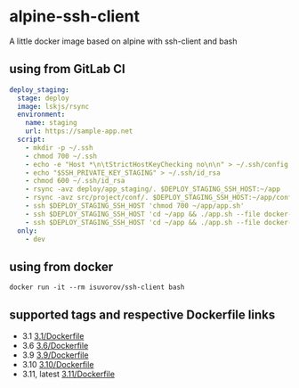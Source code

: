 # alpine-ssh-client

A little docker image based on alpine with ssh-client and bash

## using from GitLab CI

```yml
deploy_staging:
  stage: deploy
  image: lskjs/rsync
  environment:
    name: staging
    url: https://sample-app.net
  script:
    - mkdir -p ~/.ssh
    - chmod 700 ~/.ssh
    - echo -e "Host *\n\tStrictHostKeyChecking no\n\n" > ~/.ssh/config
    - echo "$SSH_PRIVATE_KEY_STAGING" > ~/.ssh/id_rsa
    - chmod 600 ~/.ssh/id_rsa
    - rsync -avz deploy/app_staging/. $DEPLOY_STAGING_SSH_HOST:~/app
    - rsync -avz src/project/conf/. $DEPLOY_STAGING_SSH_HOST:~/app/conf
    - ssh $DEPLOY_STAGING_SSH_HOST 'chmod 700 ~/app/app.sh'
    - ssh $DEPLOY_STAGING_SSH_HOST 'cd ~/app && ./app.sh --file docker-compose-staging.yml up'
    - ssh $DEPLOY_STAGING_SSH_HOST 'cd ~/app && ./app.sh --file docker-compose-staging.yml update'
  only:
    - dev
```

## using from docker

`docker run -it --rm isuvorov/ssh-client bash`

## supported tags and respective Dockerfile links

- 3.1 [3.1/Dockerfile](https://github.com/isuvorov/alpine-ssh-client/blob/master/3.1/Dockerfile)
- 3.6 [3.6/Dockerfile](https://github.com/isuvorov/alpine-ssh-client/blob/master/3.6/Dockerfile)
- 3.9 [3.9/Dockerfile](https://github.com/isuvorov/alpine-ssh-client/blob/master/3.9/Dockerfile)
- 3.10 [3.10/Dockerfile](https://github.com/isuvorov/alpine-ssh-client/blob/master/3.10/Dockerfile)
- 3.11, latest [3.11/Dockerfile](https://github.com/isuvorov/alpine-ssh-client/blob/master/3.11/Dockerfile)
